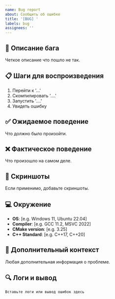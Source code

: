 ```yaml
---
name: Bug report
about: Сообщить об ошибке
title: '[BUG] '
labels: bug
assignees: ''
---
```


## 🐛 Описание бага

Четкое описание что пошло не так.

## 📋 Шаги для воспроизведения

1. Перейти к '...'
2. Скомпилировать '....'
3. Запустить '....'
4. Увидеть ошибку

## ✅ Ожидаемое поведение

Что должно было произойти.

## ❌ Фактическое поведение

Что произошло на самом деле.

## 📸 Скриншоты

Если применимо, добавьте скриншоты.

## 💻 Окружение

- **OS**: [e.g. Windows 11, Ubuntu 22.04]
- **Compiler**: [e.g. GCC 11.2, MSVC 2022]
- **CMake version**: [e.g. 3.25]
- **C++ Standard**: [e.g. C++17, C++20]

## 📝 Дополнительный контекст

Любая дополнительная информация о проблеме.

## 🔍 Логи и вывод

```
Вставьте логи или вывод ошибок здесь
```

